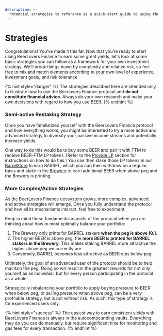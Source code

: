 ```yaml
---
description: >-
  Potential strategies to reference as a quick-start guide to using the Beer Money protocol.
---
```


# Strategies

Congratulations! You've made it this far. Now that you're ready to start using BeerLovers Finance to earn some great yields, let's look at some basic strategies you can follow as a framework for your own investment strategy. We'll break things down by complexity and relative risk, so feel free to mix and match elements according to your own level of experience, investment goals, and risk tolerance.

{% hint style="danger" %}
The strategies described here are intended only to illustrate how to use the Beerlovers Finance protocol and **do not constitute financial advice**. Always do your own research and make your own decisions with regard to how you use BEER.
{% endhint %}

### Semi-active Restaking Strategy

Once you have familiarized yourself with the BeerLovers Finance protocol and how everything works, you might be interested to try a more active and advanced strategy to diversify your passive income streams and potentially increase yields.

One way to do this would be to buy some BEER and pair it with FTM to receive BEER-FTM LP tokens. (Refer to the [Provide LP](../helpful-guides/provide-lp.md) section for instructions on how to do this.) You can then stake those LP tokens in our [BarrelStore](../protocol/barrelstore.md) to earn BARREL, which you can then withdraw on a regular basis and stake in the [Brewery](../protocol/Brewery.md) to earn additional BEER when above peg and the Brewery is printing.

### **More Complex/Active Strategies**

As the BeerLovers Finance ecosystem grows, more complex, advanced, and active strategies will emerge. Once you fully understand the protocol and how all its mechanisms interact, feel free to experiment.

Keep in mind these fundamental aspects of the protocol when you are thinking about how to most optimally balance your portfolio:

1. The Brewery only prints for BARREL stakers **when the peg is above 10.1**.
2. The higher BEER is above peg, the **more BEER is printed for BARREL stakers in the Brewery**. This makes staking BARREL more attractive the higher above peg we currently are.
3. Conversely, BARREL becomes less attractive as BEER dips below peg.

Ultimately, the goal of an advanced user of the protocol should be to help maintain the peg. Doing so will result in the greatest rewards for not only yourself as an individual, but for every person participating in the protocol as a whole.

Strategically rebalancing your portfolio to apply buying pressure to BEER when below peg, or selling pressure when above peg, can be a very profitable strategy, but is not without risk. As such, this type of strategy is for experienced users only.

{% hint style="success" %}
The easiest way to earn consistent yields with BeerLovers Finance is always in the autocompounding vaults. Everything they do you can do manually, but require significant time for monitoring and gas fees for every transaction.
{% endhint %}
